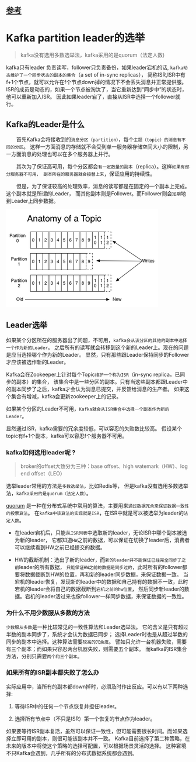 
## [参考](https://blog.csdn.net/yu280265067/article/details/62868969)

# Kafka partition leader的选举

> kafka没有选用多数选举法，kafka采用的是quorum（法定人数)

kafka只有leader 负责读写，follower只负责备份，如果leader宕机的话,
`kafka动态维护了一个同步状态的副本的集合`（a set of in-sync replicas），
简称ISR,ISR中有f+1个节点，就可以允许在f个节点down掉的情况下不会丢失消息并正常提供服。
ISR的成员是动态的，如果一个节点被淘汰了，当它重新达到“同步中”的状态时，他可以重新加入ISR。
因此如果leader宕了，直接从ISR中选择一个follower就行。

## Kafka的Leader是什么

  首先Kafka会将接收到的`消息分区（partition）`，每个`主题（topic）的消息有不同的分区`。
这样一方面消息的存储就不会受到单一服务器存储空间大小的限制，另一方面消息的处理也可以在多个服务器上并行。

  其次为了保证高可用，每个分区都会`有一定数量的副本`（replica）。这样`如果有部分服务器不可用，
副本所在的服务器就会接替上来`，保证应用的持续性。

  但是，为了保证较高的处理效率，消息的读写都是在固定的一个副本上完成。这个副本就是所谓的Leader，
而其他副本则是Follower。而Follower则会`定期`地到Leader上同步数据。

![](../../images/kafka/log_anatomy.png)

## Leader选举

如果某个分区所在的服务器出了问题，不可用，`kafka会从该分区的其他的副本中选择一个作为新的Leader`。
之后所有的读写就会转移到这个新的Leader上。现在的问题是应当选择哪个作为新的Leader。
显然，只有那些跟Leader保持同步的Follower才应该被选作新的Leader。
 
Kafka会在Zookeeper上针对每个Topic`维护一个称为ISR`（in-sync replica，已同步的副本）的集合，
该集合中是一些分区的副本。只有当这些副本都跟Leader中的副本同步了之后，kafka才会认为消息已提交，并反馈给消息的生产者。
如果这个集合有增减，kafka会更新zookeeper上的记录。 

如果某个分区的Leader不可用，`Kafka就会从ISR集合中选择一个副本作为新的Leader`。 

显然通过ISR，kafka需要的冗余度较低，可以容忍的失败数比较高。
假设某个topic有f+1个副本，kafka可以容忍f个服务器不可用。 

### kafka如何选用leader呢 ?
> broker的offset大致分为三种：base offset、high watemark（HW）、log end offset（LEO）

选举leader常用的方法是`多数选举法`，比如Redis等，
但是kafka没有选用多数选举法，`kafka采用的是quorum（法定人数）`。

[quorum](https://github.com/hi-mamba/distributed-learning/blob/master/%E5%88%86%E5%B8%83%E5%BC%8F/%E7%9B%B8%E5%85%B3%E7%AE%97%E6%B3%95/03%E3%80%81%E5%9F%BA%E4%BA%8E%20Quorum%20%E6%8A%95%E7%A5%A8%E6%9C%BA%E5%88%B6%E7%9A%84%20Replica%20Control%20%E7%AE%97%E6%B3%95.md)
是一种在分布式系统中常用的算法，主要用来`通过数据冗余来保证数据一致性的投票算法`。
在`kafka中该算法的实现就是ISR`，在ISR中就是可以被选举为leader的`法定人数`。

- 在leader宕机后，只能从`ISR列表`中选取新的leader，无论ISR中哪个副本被选为新的leader，
它都知道`HW`之前的数据，可以保证在切换了leader后，消费者可以继续看到HW之前已经提交的数据。

- HW的截断机制：选出了新的leader，而`新的leader并不能保证已经完全同步了之前`leader的所有数据，
`只能保证HW之前的数据是同步过的`，此时所有的follower都要将数据截断到HW的位置，再和新的leader同步数据，来保证数据一致。
当宕机的leader恢复，发现新的leader中的数据和自己持有的数据不一致，此时宕机的leader会将自己的数据截断到`宕机之前的hw位置`，
然后同步新leader的数据。宕机的leader活过来也像follower一样同步数据，来保证数据的一致性。
  
### 为什么不用少数服从多数的方法 

`少数服从多数`是一种比较常见的一致性算法和Leader选举法。
它的含义是只有超过半数的副本同步了，系统才会认为数据已同步；
选择Leader时也是从超过半数的同步的副本中选择。这种算法需要`较高的冗余度`。
譬如只允许一台机器失败，需要有三个副本；而如果只容忍两台机器失败，则需要五个副本。
而kafka的ISR集合方法，分别只需要`两个和三个副本`。 

### 如果所有的ISR副本都失败了怎么办 

实际应用中，当所有的副本都down掉时，必须及时作出反应。可以有以下两种选择:    

1. 等待ISR中的任何一个节点恢复并担任leader。 

2. 选择所有节点中（不只是ISR）第一个恢复的节点作为leader。

如果要等待ISR副本复活，虽然可以保证一致性，但可能需要很长时间。而如果选择立即可用的副本，则很可能该副本并不一致。 
Kafka目前选择了第二种策略，在未来的版本中将使这个策略的选择可配置，可以根据场景灵活的选择。
这种窘境不只Kafka会遇到，几乎所有的分布式数据系统都会遇到。

